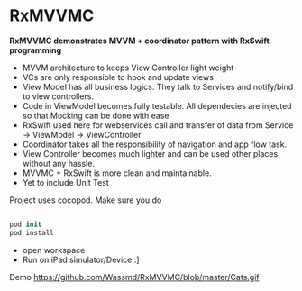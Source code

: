 # RxMVVMC

**RxMVVMC demonstrates MVVM + coordinator pattern with RxSwift programming**

* MVVM architecture to keeps View Controller light weight
* VCs are only responsible to hook and update views
* View Model has all business logics. They talk to Services and notify/bind to view controllers. 
* Code in ViewModel becomes fully testable. All dependecies are injected so that Mocking can be done with ease
* RxSwift used here for webservices call and transfer of data from Service -> ViewModel -> ViewController
* Coordinator takes all the responsibility of navigation and app flow task. 
* View Controller becomes much lighter and can be used other places without any hassle.
* MVVMC + RxSwift is more clean and maintainable.
* Yet to include Unit Test

Project uses cocopod. Make sure you do

```swift

pod init
pod install

```

 * open workspace
 * Run on iPad simulator/Device :]
 
 
 Demo
 https://github.com/Wassmd/RxMVVMC/blob/master/Cats.gif
